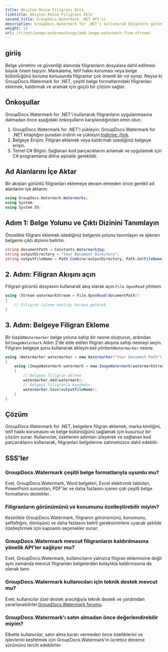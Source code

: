 ```yaml
---
title: Akıştan Resim Filigranı Ekle
linktitle: Akıştan Resim Filigranı Ekle
second_title: GroupDocs.Watermark .NET API'si
description: GroupDocs.Watermark for .NET'i kullanarak belgelere görüntü filigranlarını nasıl ekleyeceğinizi öğrenin. Sorunsuz filigran entegrasyonu için adım adım kılavuzumuzu izleyin.
weight: 12
url: /tr/net/image-watermarkings/add-image-watermark-from-stream/
---
```

## giriiş
Belge yönetimi ve güvenliği alanında filigranların dosyalara dahil edilmesi büyük önem taşıyor. Markalama, telif hakkı koruması veya belge bütünlüğünü koruma konusunda filigranlar çok önemli bir rol oynar. Neyse ki GroupDocs.Watermark for .NET, çeşitli belge formatlarındaki filigranları eklemek, kaldırmak ve aramak için güçlü bir çözüm sağlar.
## Önkoşullar
GroupDocs.Watermark for .NET'i kullanarak filigranların uygulanmasına dalmadan önce aşağıdaki önkoşulların karşılandığından emin olun:
1.  GroupDocs.Watermark for .NET'i yükleyin: GroupDocs.Watermark for .NET kitaplığını şuradan indirin ve yükleyin:[İndirme: {link](https://releases.groupdocs.com/Watermark/net/).
2. Belgeye Erişim: Filigran eklemek veya kaldırmak istediğiniz belgeye erişin.
3. Temel C# Bilgisi: Sağlanan kod parçacıklarını anlamak ve uygulamak için C# programlama diline aşinalık gereklidir.

## Ad Alanlarını İçe Aktar
Bir akıştan görüntü filigranları eklemeye devam etmeden önce gerekli ad alanlarını içe aktarın:
```csharp
using GroupDocs.Watermark.Watermarks;
using System;
using System.IO;
```

## Adım 1: Belge Yolunu ve Çıktı Dizinini Tanımlayın
Öncelikle filigranı eklemek istediğiniz belgenin yolunu tanımlayın ve işlenen belgenin çıktı dizinini belirtin.
```csharp
string documentPath = Constants.WatermarkJpg;
string outputDirectory = "Your Document Directory";
string outputFileName = Path.Combine(outputDirectory, Path.GetFileName(documentPath));
```
## 2. Adım: Filigran Akışını açın
 Filigran görüntü dosyasını kullanarak akış olarak açın.`File.OpenRead` yöntem.
```csharp
using (Stream watermarkStream = File.OpenRead(documentPath))
{
    // Filigran işleme mantığı buraya gelecek
}
```
## 3. Adım: Belgeye Filigran Ekleme
 Bir başlat`Watermarker` belge yoluna sahip bir nesne oluşturun, ardından bir`ImageWatermark` Adım 2'de elde edilen filigran akışına sahip nesneyi seçin. Filigranı belgeye şunu kullanarak ekleyin:`Add` yöntemi`Watermarker` nesne.
```csharp
using (Watermarker watermarker = new Watermarker("Your Document Path"))
{
    using (ImageWatermark watermark = new ImageWatermark(watermarkStream))
    {
        // Belgeye filigran ekleme
        watermarker.Add(watermark);
        // Belgeyi filigranla kaydedin
        watermarker.Save(outputFileName);
    }
}
```

## Çözüm
GroupDocs.Watermark for .NET, belgelere filigran eklemek, marka kimliğini, telif hakkı korumasını ve belge bütünlüğünü sağlamak için kusursuz bir çözüm sunar. Kullanıcılar, özetlenen adımları izleyerek ve sağlanan kod parçacıklarını kullanarak, filigranları belgelerine zahmetsizce dahil edebilir.
## SSS'ler
### GroupDocs.Watermark çeşitli belge formatlarıyla uyumlu mu?
Evet, GroupDocs.Watermark, Word belgeleri, Excel elektronik tabloları, PowerPoint sunumları, PDF'ler ve daha fazlasını içeren çok çeşitli belge formatlarını destekler.
### Filigranların görünümünü ve konumunu özelleştirebilir miyim?
Kesinlikle GroupDocs.Watermark, filigranın görünümünü, konumunu, şeffaflığını, dönüşünü ve daha fazlasını belirli gereksinimlere uyacak şekilde özelleştirmek için kapsamlı seçenekler sunar.
### GroupDocs.Watermark mevcut filigranların kaldırılmasına yönelik API'ler sağlıyor mu?
Evet, GroupDocs.Watermark, kullanıcıların yalnızca filigran eklemesine değil aynı zamanda mevcut filigranları belgelerden kolaylıkla kaldırmasına da olanak tanır.
### GroupDocs.Watermark kullanıcıları için teknik destek mevcut mu?
 Evet, kullanıcılar özel destek aracılığıyla teknik destek ve yardımdan yararlanabilirler.[GroupDocs.Watermark forumu](https://forum.groupdocs.com/c/watermark/19).
### GroupDocs.Watermark'ı satın almadan önce değerlendirebilir miyim?
Elbette kullanıcılar, satın alma kararı vermeden önce özelliklerini ve işlevlerini keşfetmek için GroupDocs.Watermark'ın ücretsiz deneme sürümünü tercih edebilirler.